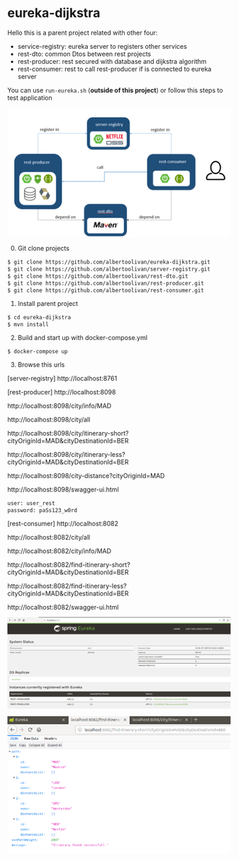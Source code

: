 # eureka-dijkstra

Hello this is a parent project related with other four:

- service-registry: eureka server to registers other services
- rest-dto: common Dtos between rest projects
- rest-producer: rest secured with database and dijkstra algorithm
- rest-consumer: rest to call rest-producer if is connected to eureka server

You can use `run-eureka.sh` (**outside of this project**) or follow this steps to test application

![Alt text](eureka-dijkstra.png?raw=true "Eureka Dijkstra")


0) Git clone projects

```
$ git clone https://github.com/albertoolivan/eureka-dijkstra.git
$ git clone https://github.com/albertoolivan/server-registry.git
$ git clone https://github.com/albertoolivan/rest-dto.git
$ git clone https://github.com/albertoolivan/rest-producer.git
$ git clone https://github.com/albertoolivan/rest-consumer.git
```

1) Install parent project

```
$ cd eureka-dijkstra
$ mvn install
```

2) Build and start up with docker-compose.yml 

```
$ docker-compose up
```

3) Browse this urls

[server-registry]
http://localhost:8761

[rest-producer]
http://localhost:8098

http://localhost:8098/city/info/MAD

http://localhost:8098/city/all

http://localhost:8098/city/itinerary-short?cityOriginId=MAD&cityDestinationId=BER

http://localhost:8098/city/itinerary-less?cityOriginId=MAD&cityDestinationId=BER

http://localhost:8098/city-distance?cityOriginId=MAD

http://localhost:8098/swagger-ui.html
```
user: user_rest
password: paSs123_w0rd
```

[rest-consumer]
http://localhost:8082

http://localhost:8082/city/all

http://localhost:8082/city/info/MAD

http://localhost:8082/find-itinerary-short?cityOriginId=MAD&cityDestinationId=BER

http://localhost:8082/find-itinerary-less?cityOriginId=MAD&cityDestinationId=BER

http://localhost:8082/swagger-ui.html

![Alt text](server-registry.png?raw=true "server-registry")

![Alt text](rest-consumer.png?raw=true "rest-consumer")